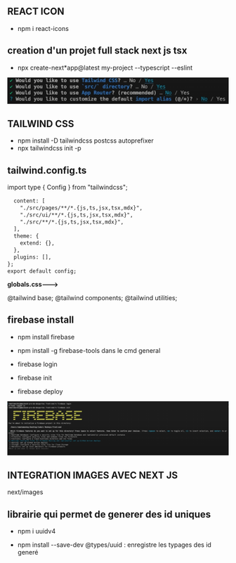 ## REACT ICON 

- npm i react-icons


## creation d'un projet full stack next js tsx

- npx create-next*app@latest my-project --typescript --eslint

![alt text](image.png)

## TAILWIND CSS

- npm install -D tailwindcss postcss autoprefixer
- npx tailwindcss init -p

## tailwind.config.ts
import type { Config } from "tailwindcss";

```const config: Config = {
  content: [
    "./src/pages/**/*.{js,ts,jsx,tsx,mdx}",
    "./src/ui/**/*.{js,ts,jsx,tsx,mdx}",
    "./src/**/*.{js,ts,jsx,tsx,mdx}",
  ],
  theme: {
    extend: {},
  },
  plugins: [],
};
export default config;
```


**globals.css--->**

@tailwind base;
@tailwind components;
@tailwind utilities;

## firebase install

- npm install firebase

- npm install -g firebase-tools dans le cmd general 

- firebase login
- firebase init 
- firebase deploy

![alt text](image-1.png)

## INTEGRATION IMAGES AVEC NEXT JS

next/images

## librairie qui permet de generer des id uniques 

- npm i uuidv4

- npm install --save-dev @types/uuid : enregistre les typages des id generé